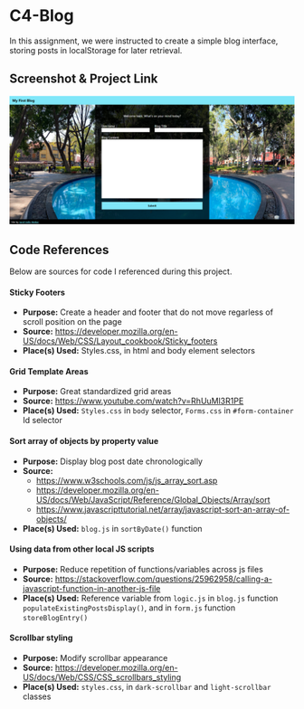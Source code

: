 # C4-Blog
In this assignment, we were instructed to create a simple blog interface, storing posts in localStorage for later retrieval.


## Screenshot & Project Link

![Assignment Screenshot](./assets/images/assignment_screenshot.png "Assignment Screenshot")



## Code References
Below are sources for code I referenced during this project.

#### Sticky Footers
* **Purpose:** Create a header and footer that do not move regarless of scroll position on the page
* **Source:** https://developer.mozilla.org/en-US/docs/Web/CSS/Layout_cookbook/Sticky_footers
* **Place(s) Used:** Styles.css, in html and body element selectors

#### Grid Template Areas
* **Purpose:** Great standardized grid areas 
* **Source:** https://www.youtube.com/watch?v=RhUuMl3R1PE
* **Place(s) Used:** `Styles.css` in `body` selector, `Forms.css` in `#form-container` Id selector

#### Sort array of objects by property value
* **Purpose:** Display blog post date chronologically
* **Source:** 
    * https://www.w3schools.com/js/js_array_sort.asp
    * https://developer.mozilla.org/en-US/docs/Web/JavaScript/Reference/Global_Objects/Array/sort
    * https://www.javascripttutorial.net/array/javascript-sort-an-array-of-objects/
* **Place(s) Used:** `blog.js` in `sortByDate()` function

#### Using data from other local JS scripts
* **Purpose:** Reduce repetition of functions/variables across js files
* **Source:** https://stackoverflow.com/questions/25962958/calling-a-javascript-function-in-another-js-file
* **Place(s) Used:** Reference variable from `logic.js` in `blog.js` function `populateExistingPostsDisplay()`, and in `form.js` function `storeBlogEntry()`

#### Scrollbar styling
* **Purpose:** Modify scrollbar appearance
* **Source:** https://developer.mozilla.org/en-US/docs/Web/CSS/CSS_scrollbars_styling
* **Place(s) Used:** `styles.css`, in `dark-scrollbar` and `light-scrollbar` classes
